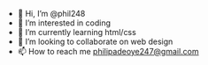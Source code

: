 - 👋 Hi, I’m @phil248
- 👀 I’m interested in coding
- 🌱 I’m currently learning html/css
- 💞️ I’m looking to collaborate on web design
- 📫 How to reach me philipadeoye247@gmail.com

<!---
phil248/phil248 is a ✨ special ✨ repository because its `README.md` (this file) appears on your GitHub profile.
You can click the Preview link to take a look at your changes.
--->
